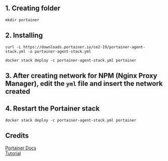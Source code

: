 ## 1. Creating folder
```shell
mkdir portainer
```
## 2. Installing
```shell
curl -L https://downloads.portainer.io/ce2-19/portainer-agent-stack.yml -o portainer-agent-stack.yml
```
```shell
docker stack deploy -c portainer-agent-stack.yml portainer
```
## 3. After creating network for NPM (Nginx Proxy Manager), edit the ```yml``` file and insert the network created
## 4. Restart the Portainer stack
```shell
docker stack deploy -c portainer-agent-stack.yml portainer
```
## Credits
[Portainer Docs](https://docs.portainer.io/start/install-ce/server/swarm/linux)  
[Tutorial](https://www.youtube.com/watch?v=T_DMW3relvQ)
